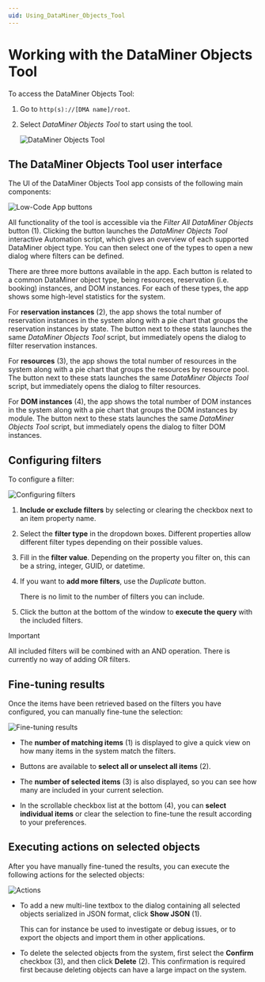```yaml
---
uid: Using_DataMiner_Objects_Tool
---
```


# Working with the DataMiner Objects Tool

To access the DataMiner Objects Tool:

1. Go to `http(s)://[DMA name]/root`.

1. Select *DataMiner Objects Tool* to start using the tool.

   ![DataMiner Objects Tool](~/dataminer/images/DataMiner_Objects_Tool.png)

## The DataMiner Objects Tool user interface

The UI of the DataMiner Objects Tool app consists of the following main components:

![Low-Code App buttons](~/dataminer/images/Using_DataMiner_Objects_Tool.png)

All functionality of the tool is accessible via the *Filter All DataMiner Objects* button (1). Clicking the button launches the *DataMiner Objects Tool* interactive Automation script, which gives an overview of each supported DataMiner object type. You can then select one of the types to open a new dialog where filters can be defined.

There are three more buttons available in the app. Each button is related to a common DataMiner object type, being resources, reservation (i.e. booking) instances, and DOM instances. For each of these types, the app shows some high-level statistics for the system.

For **reservation instances** (2), the app shows the total number of reservation instances in the system along with a pie chart that groups the reservation instances by state. The button next to these stats launches the same *DataMiner Objects Tool* script, but immediately opens the dialog to filter reservation instances.

For **resources** (3), the app shows the total number of resources in the system along with a pie chart that groups the resources by resource pool. The button next to these stats launches the same *DataMiner Objects Tool* script, but immediately opens the dialog to filter resources.

For **DOM instances** (4), the app shows the total number of DOM instances in the system along with a pie chart that groups the DOM instances by module. The button next to these stats launches the same *DataMiner Objects Tool* script, but immediately opens the dialog to filter DOM instances.

## Configuring filters

To configure a filter:

![Configuring filters](~/dataminer/images/Using_DataMiner_Objects_Tool_ConfiguringFilters.png)

1. **Include or exclude filters** by selecting or clearing the checkbox next to an item property name.

1. Select the **filter type** in the dropdown boxes. Different properties allow different filter types depending on their possible values.

1. Fill in the **filter value**. Depending on the property you filter on, this can be a string, integer, GUID, or datetime.

1. If you want to **add more filters**, use the *Duplicate* button.

   There is no limit to the number of filters you can include.

1. Click the button at the bottom of the window to **execute the query** with the included filters.

> [!IMPORTANT]
> All included filters will be combined with an AND operation. There is currently no way of adding OR filters.

## Fine-tuning results

Once the items have been retrieved based on the filters you have configured, you can manually fine-tune the selection:

![Fine-tuning results](~/dataminer/images/Using_DataMiner_Objects_Tool_FinetuningResults.png)

- The **number of matching items** (1) is displayed to give a quick view on how many items in the system match the filters.

- Buttons are available to **select all or unselect all items** (2).

- The **number of selected items** (3) is also displayed, so you can see how many are included in your current selection.

- In the scrollable checkbox list at the bottom (4), you can **select individual items** or clear the selection to fine-tune the result according to your preferences.

## Executing actions on selected objects

After you have manually fine-tuned the results, you can execute the following actions for the selected objects:

![Actions](~/dataminer/images/Using_DataMiner_Objects_Tool_Actions.png)

- To add a new multi-line textbox to the dialog containing all selected objects serialized in JSON format, click **Show JSON** (1).

  This can for instance be used to investigate or debug issues, or to export the objects and import them in other applications.

- To delete the selected objects from the system, first select the **Confirm** checkbox (3), and then click **Delete** (2). This confirmation is required first because deleting objects can have a large impact on the system.
